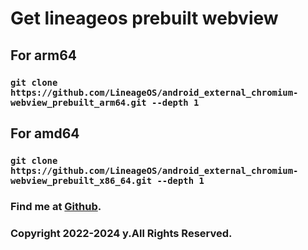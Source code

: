 # Get lineageos prebuilt webview

## For arm64
### `git clone https://github.com/LineageOS/android_external_chromium-webview_prebuilt_arm64.git --depth 1`

## For amd64
### `git clone https://github.com/LineageOS/android_external_chromium-webview_prebuilt_x86_64.git --depth 1`

### Find me at [Github](https://github.com/wersdfxcvlwy).
### Copyright 2022-2024 y.All Rights Reserved.